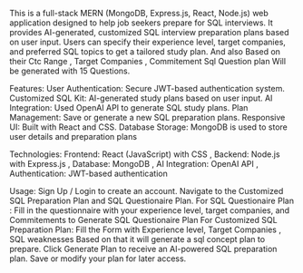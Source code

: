 This is a full-stack MERN (MongoDB, Express.js, React, Node.js) web application designed to help job seekers prepare for SQL interviews. It provides AI-generated, customized SQL interview preparation plans based on user input. Users can specify their experience level, target companies, and preferred SQL topics to get a tailored study plan. And also Based on their Ctc Range , Target Companies , Commitement Sql Question plan Will be generated with 15 Questions.

Features:
User Authentication: Secure JWT-based authentication system.
Customized SQL Kit: AI-generated study plans based on user input.
AI Integration: Used OpenAI API to generate SQL study plans.
Plan Management: Save or generate a new SQL preparation plans.
Responsive UI: Built with React and CSS.
Database Storage: MongoDB is used to store user details and preparation plans

Technologies:
Frontend: React (JavaScript) with CSS ,
Backend: Node.js with Express.js , 
Database: MongoDB , 
AI Integration: OpenAI API , 
Authentication: JWT-based authentication

Usage:
Sign Up / Login to create an account.
Navigate to the Customized SQL Preparation Plan and SQL Questionaire Plan.
For SQL Questionaire Plan : Fill in the questionnaire with your experience level, target companies, and Commitements to Generate SQL Questionaire Plan
For Customized SQL Preparation Plan: Fill the Form with Experience level, Target Companies , SQL weaknesses Based on that it will generate a sql concept plan to prepare.
Click Generate Plan to receive an AI-powered SQL preparation plan.
Save or modify your plan for later access.
